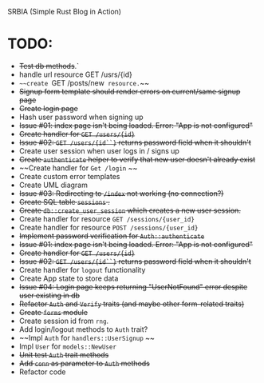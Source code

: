 SRBIA (Simple Rust Blog in Action)


TODO:
===============================================================================
- ~~Test db methods~~.`
- handle url resource GET /usrs/{id}
- `~~create `GET /posts/new` resource.`~~
- ~~Signup form template should render errors on current/same signup page~~
- ~~Create login page~~
- Hash user password when signing up
- ~~Issue #01: index page isn't being loaded. Error: "App is not configured"~~
- ~~Create handler for `GET /users/{id}`~~
- ~~Issue #02: `GET /users/{id``}` returns password field when it shouldn't~~
- Create user session when user logs in / signs up
- ~~Create `authenticate` helper to verify that new user doesn't already exist~~
- ~~Create handler for `Get /login` ~~
- Create custom error templates
- Create UML diagram
- ~~Issue #03: Redirecting to `/index` not working (no connection?)~~ 
- ~~Create SQL table `sessions` .~~
- ~~Create `db::create_user_session`  which creates a new user session.~~ 
- Create handler for resource `GET /sessions/{user_id}`
- Create handler for resource `POST /sessions/{user_id}`
- ~~Implement password verification for `Auth::authenticate`~~
- ~~Issue #01: index page isn't being loaded. Error: "App is not configured"~~
- ~~Create handler for `GET /users/{id}`~~
- ~~Issue #02: `GET /users/{id``}` returns password field when it shouldn't~~ 
- Create handler for `logout` functionality
- Create App state to store data
- ~~Issue #04: Login page keeps returning "UserNotFound" error despite user existing in
    db~~ 
- ~~Refactor `Auth` and `Verify` traits (and maybe other form-related traits)~~
- ~~Create  `forms` module~~
- Create session id from `rng`.
- Add login/logout methods to `Auth` trait?
- ~~Impl `Auth` for `handlers::UserSignup` ~~
- Impl `User` for `models::NewUser` 
- ~~Unit test `Auth` trait methods~~
- ~~Add `conn` as parameter to `Auth` methods~~
- Refactor code
